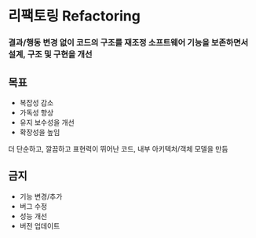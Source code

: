 # 리팩토링 Refactoring

### 결과/행동 변경 없이 코드의 구조를 재조정 소프트웨어 기능을 보존하면서 설계, 구조 및 구현을 개선

## 목표

<ul>
    <li>복잡성 감소</li>
    <li>가독성 향상</li>
    <li>유지 보수성을 개선</li>
    <li>확장성을 높임</li>
</ul>

더 단순하고, 깔끔하고 표현력이 뛰어난 코드, 내부 아키텍처/객체 모델을 만듬

## 금지

<ul>
    <li>기능 변경/추가</li>
    <li>버그 수정</li>
    <li>성능 개선</li>
    <li>버전 업데이트</li>
</ul>

